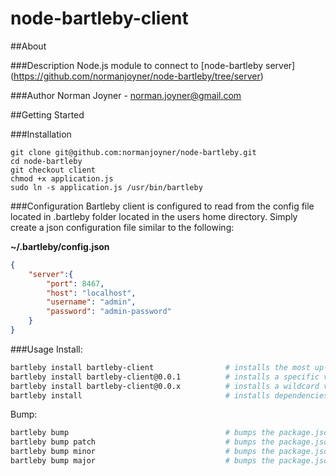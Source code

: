 node-bartleby-client
====================

##About

###Description
Node.js module to connect to [node-bartleby server] (https://github.com/normanjoyner/node-bartleby/tree/server)

###Author
Norman Joyner - norman.joyner@gmail.com

##Getting Started

###Installation
```
git clone git@github.com:normanjoyner/node-bartleby.git
cd node-bartleby
git checkout client
chmod +x application.js
sudo ln -s application.js /usr/bin/bartleby
```
###Configuration
Bartleby client is configured to read from the config file located in .bartleby folder located in the users home directory.
Simply create a json configuration file similar to the following:

**~/.bartleby/config.json**
```json
{
    "server":{
        "port": 8467,
        "host": "localhost",
        "username": "admin",
        "password": "admin-password"
    }
}
```

###Usage
Install:
```bash
bartleby install bartleby-client                # installs the most up-to-date version of a package
bartleby install bartleby-client@0.0.1          # installs a specific version of a package
bartleby install bartleby-client@0.0.x          # installs a wildcard version of a package
bartleby install                                # installs dependencies specified in package.json
```

Bump:
```bash
bartleby bump                                   # bumps the package.json patch version
bartleby bump patch                             # bumps the package.json patch version
bartleby bump minor                             # bumps the package.json minor version
bartleby bump major                             # bumps the package.json major version
```
